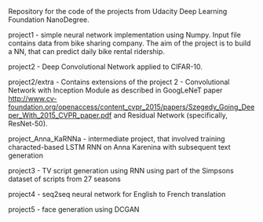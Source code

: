 Repository for the code of the projects from Udacity Deep Learning Foundation NanoDegree.

project1 - simple neural network implementation using Numpy. Input file contains data from bike sharing company. The aim of the project is to build a NN, that can predict daily bike rental ridership. 

project2 - Deep Convolutional Network applied to CIFAR-10.

project2/extra - Contains extensions of the project 2 - Convolutional Network with Inception Module as described in GoogLeNeT paper http://www.cv-foundation.org/openaccess/content_cvpr_2015/papers/Szegedy_Going_Deeper_With_2015_CVPR_paper.pdf and Residual Network (specifically, ResNet-50).

project_Anna_KaRNNa - intermediate project, that involved training characted-based LSTM RNN on Anna Karenina with subsequent text generation

project3 - TV script generation using RNN using part of the Simpsons dataset of scripts from 27 seasons

project4 - seq2seq neural network for English to French translation

project5 - face generation using DCGAN
